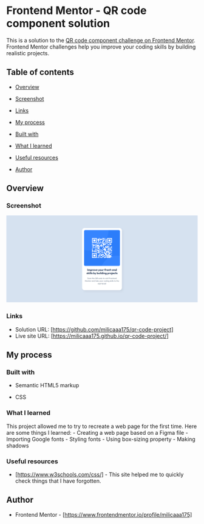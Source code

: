 # Frontend Mentor - QR code component solution

  

This is a solution to the [QR code component challenge on Frontend Mentor](https://www.frontendmentor.io/challenges/qr-code-component-iux_sIO_H). Frontend Mentor challenges help you improve your coding skills by building realistic projects.

## Table of contents

- [Overview](#overview)

- [Screenshot](#screenshot)

- [Links](#links)

- [My process](#my-process)

- [Built with](#built-with)

- [What I learned](#what-i-learned)

- [Useful resources](#useful-resources)

- [Author](#author)

## Overview

### Screenshot

![Screenshot](./images/screenshot.png)

### Links

- Solution URL: [https://github.com/milicaaa175/qr-code-project]
- Live site URL: [https://milicaaa175.github.io/qr-code-project/]

## My process

### Built with

-  Semantic HTML5 markup

- CSS

### What I learned

This project allowed me to try to recreate a web page for the first time. Here are some things I learned:
	- Creating a web page based on a Figma file 
	- Importing Google fonts
	- Styling fonts
	- Using box-sizing property
	- Making shadows
	
### Useful resources

- [https://www.w3schools.com/css/] - This site helped me to quickly check things that I have forgotten.

## Author

- Frontend Mentor - [https://www.frontendmentor.io/profile/milicaaa175]